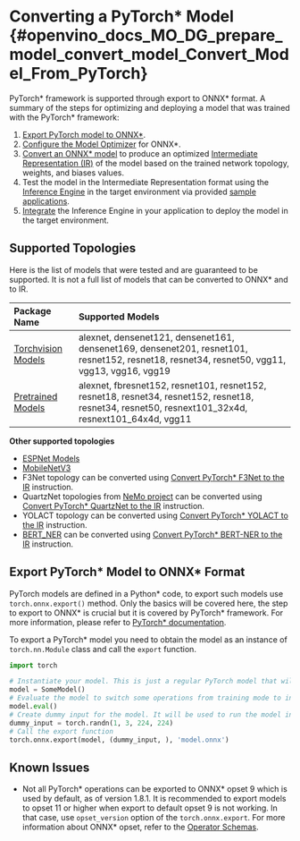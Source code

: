 # Converting a PyTorch* Model {#openvino_docs_MO_DG_prepare_model_convert_model_Convert_Model_From_PyTorch}

PyTorch* framework is supported through export to ONNX\* format. A summary of the steps for optimizing and deploying a model that was trained with the PyTorch\* framework:

1. [Export PyTorch model to ONNX\*](#export-to-onnx).
2. [Configure the Model Optimizer](../Config_Model_Optimizer.md) for ONNX\*.
3. [Convert an ONNX\* model](Convert_Model_From_ONNX.md) to produce an optimized [Intermediate Representation (IR)](../../IR_and_opsets.md) of the model based on the trained network topology, weights, and biases values.
4. Test the model in the Intermediate Representation format using the [Inference Engine](../../../IE_DG/Deep_Learning_Inference_Engine_DevGuide.md) in the target environment via provided [sample applications](../../../IE_DG/Samples_Overview.md).
5. [Integrate](../../../IE_DG/Samples_Overview.md) the Inference Engine in your application to deploy the model in the target environment.

## Supported Topologies

Here is the list of models that were tested and are guaranteed to be supported.
It is not a full list of models that can be converted to ONNX\* and to IR.

|Package Name|Supported Models|
|:----|:----|
| [Torchvision Models](https://pytorch.org/docs/stable/torchvision/index.html) | alexnet, densenet121, densenet161, densenet169, densenet201, resnet101, resnet152, resnet18, resnet34, resnet50, vgg11, vgg13, vgg16, vgg19 |
| [Pretrained Models](https://github.com/Cadene/pretrained-models.pytorch) | alexnet, fbresnet152, resnet101, resnet152, resnet18, resnet34, resnet152, resnet18, resnet34, resnet50, resnext101_32x4d, resnext101_64x4d, vgg11 |

**Other supported topologies**

* [ESPNet Models](https://github.com/sacmehta/ESPNet/tree/master/pretrained)
* [MobileNetV3](https://github.com/d-li14/mobilenetv3.pytorch)
* F3Net topology can be converted using [Convert PyTorch\* F3Net to the IR](pytorch_specific/Convert_F3Net.md) instruction.
* QuartzNet topologies from [NeMo project](https://github.com/NVIDIA/NeMo) can be converted using [Convert PyTorch\* QuartzNet to the IR](pytorch_specific/Convert_QuartzNet.md) instruction.
* YOLACT topology can be converted using [Convert PyTorch\* YOLACT to the IR](pytorch_specific/Convert_YOLACT.md) instruction.
* [BERT_NER](https://github.com/kamalkraj/BERT-NER) can be converted using [Convert PyTorch* BERT-NER to the IR](pytorch_specific/Convert_Bert_ner.md) instruction.

## Export PyTorch\* Model to ONNX\* Format <a name="export-to-onnx"></a>

PyTorch models are defined in a Python\* code, to export such models use `torch.onnx.export()` method.
Only the basics will be covered here, the step to export to ONNX\* is crucial but it is covered by PyTorch\* framework.
For more information, please refer to [PyTorch\* documentation](https://pytorch.org/docs/stable/onnx.html).

To export a PyTorch\* model you need to obtain the model as an instance of `torch.nn.Module` class and call the `export` function.
```python
import torch

# Instantiate your model. This is just a regular PyTorch model that will be exported in the following steps.
model = SomeModel()
# Evaluate the model to switch some operations from training mode to inference.
model.eval()
# Create dummy input for the model. It will be used to run the model inside export function. 
dummy_input = torch.randn(1, 3, 224, 224)
# Call the export function
torch.onnx.export(model, (dummy_input, ), 'model.onnx')
```

## Known Issues

* Not all PyTorch\* operations can be exported to ONNX\* opset 9 which is used by default, as of version 1.8.1.
It is recommended to export models to opset 11 or higher when export to default opset 9 is not working. In that case, use `opset_version`
option of the `torch.onnx.export`. For more information about ONNX* opset, refer to the [Operator Schemas](https://github.com/onnx/onnx/blob/master/docs/Operators.md).
